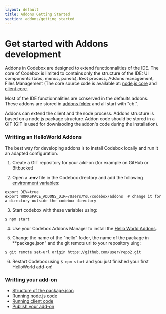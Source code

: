 ```yaml
---
layout: default
title: Addons Getting Started
section: addons/getting_started
---
```


# Get started with Addons development

Addons in Codebox are designed to extend functionnalities of the IDE. The core of Codebox is limited to contains only the structure of the IDE: UI components (tabs, menus, panels), Boot process, Addons management, Files Management (The core source code is available at: [node.js core](https://github.com/FriendCode/codebox/tree/master/core) and [client core](https://github.com/FriendCode/codebox/tree/master/client).


Most of the IDE functionnalities are conserved in the defaults addons. These addons are stored in [addons folder](https://github.com/FriendCode/codebox/tree/master/addons) and all start with "cb.".

Addons can extend the client and the node process. Addons structure is based on a node.js package structure. Addon code should be stored in a GIT (GIT is used for downlaoding the addon's code during the installation).

### Writting an HelloWorld Addons

The best way for developing addons is to install Codebox locally and run it an adapted configuration.

1) Create a GIT repository for your add-on (for example on GitHub or Bitbucket)

2) Open a **.env** file in the Codebox directory and add the following [environment variables](/ide/env.html):

```
export DEV=true
export WORKSPACE_ADDONS_DIR=/Users/You/codebox/addons  # change it for a directory outside the codebox directory
```

3) Start codebox with these variables using:

```
$ npm start
```

4) Use your Codebox Addons Manager to install the [Hello World Addons](https://github.com/FriendCode/codebox-addon-helloworld).

5) Change the name of the "hello" folder, the name of the package in **package.json" and the git remote url to your repository uing:

```
$ git remote set-url origin https://github.com/user/repo2.git
```

6) Restart Codebox using ```$ npm start``` and you just finished your first HelloWorld add-on!

### Writting your add-on

* [Structure of the package.json](package.html)
* [Running node.js code](nodejs.html)
* [Running client code](client.html)
* [Publish your add-on](publish.html)

